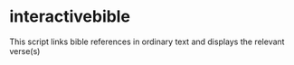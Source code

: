 # interactivebible
This script links bible references in ordinary text and displays the relevant verse(s)
